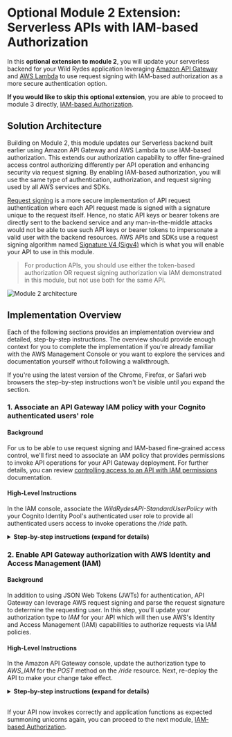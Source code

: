 # Optional Module 2 Extension: Serverless APIs with IAM-based Authorization

In this **optional extension to module 2**, you will update your serverless backend for your Wild Rydes application leveraging [Amazon API Gateway](https://aws.amazon.com/api-gateway/) and [AWS Lambda](https://aws.amazon.com/lambda/) to use request signing with IAM-based authorization as a more secure authentication option.

**If you would like to skip this optional extension**, you are able to proceed to module 3 directly, [IAM-based Authorization](../3_IAMAuthorization).

## Solution Architecture

Building on Module 2, this module updates our Serverless backend built earlier using Amazon API Gateway and AWS Lambda to use IAM-based authorization. This extends our authorization capability to offer fine-grained access control authorizing differently per API operation and enhancing security via request signing. By enabling IAM-based authorization, you will use the same type of authentication, authorization, and request signing used by all AWS services and SDKs.

[Request signing](https://docs.aws.amazon.com/general/latest/gr/signing_aws_api_requests.html) is a more secure implementation of API request authentication where each API request made is signed with a signature unique to the request itself. Hence, no static API keys or bearer tokens are directly sent to the backend service and any man-in-the-middle attacks would not be able to use such API keys or bearer tokens to impersonate a valid user with the backend resources. AWS APIs and SDKs use a request signing algorithm named [Signature V4 (Sigv4)](https://docs.aws.amazon.com/general/latest/gr/signature-version-4.html) which is what you will enable your API to use in this module.

> For production APIs, you should use either the token-based authorization OR request signing authorization via IAM demonstrated in this module, but not use both for the same API.

![Module 2 architecture](../images/wildrydes-module2-architecture.png)

## Implementation Overview

Each of the following sections provides an implementation overview and detailed, step-by-step instructions. The overview should provide enough context for you to complete the implementation if you're already familiar with the AWS Management Console or you want to explore the services and documentation yourself without following a walkthrough.

If you're using the latest version of the Chrome, Firefox, or Safari web browsers the step-by-step instructions won't be visible until you expand the section.

### 1. Associate an API Gateway IAM policy with your Cognito authenticated users' role

#### Background
For us to be able to use request signing and IAM-based fine-grained access control, we'll first need to associate an IAM policy that provides permissions to invoke API operations for your API Gateway deployment. For further details, you can review [controlling access to an API with IAM permissions](https://docs.aws.amazon.com/apigateway/latest/developerguide/permissions.html) documentation.

#### High-Level Instructions
In the IAM console, associate the *WildRydesAPI-StandardUserPolicy* with your Cognito Identity Pool's authenticated user role to provide all authenticated users access to invoke operations the */ride* path.

<details>
<summary><strong>Step-by-step instructions (expand for details)</strong></summary><p>

1. Go the AWS Management Console, click **Services** then select **IAM** under Security, Identity, and Compliance.

1. Choose **Policies**.

1. Search for *WildRydes* to see the *WildRydesAPI-StandardUserPolicy* which was created by the Serverless Backed CloudFormation template.

	![WildRydes API IAM Policy Search](../images/iam-policies-wildrydesapi-search.png)
	
1. Click the **WildRydesAPI-StandardUserPolicy** policy name.

1. Review the policy which was created by CloudFormation to authorize requests to your API Gateway deployment.

	![WildRydesAPI Policy Details](../images/iam-wildrydesapi-policy-details.png)
	> This policy allows access to invoke any method on the /ride path for any API stage of your API gateway backend. For more details about authoring IAM policies for API Gateway, visit the [controlling access to an API with IAM permissions](https://docs.aws.amazon.com/apigateway/latest/developerguide/permissions.html) documentation.

1. Choose **Roles**.

1. Search for *WildRydes* to find the two roles which were created by Cognito Identity Pools when you created the Identity Pool in module one. Should you not be able to find the roles here, you can alternatively go to the **Cognito Federated Identities** console, find the correct identity pool, then click **Edit Identity Pool** in the top-right corner to see the roles listed. Each identity pool has both an Unauthenticated user role and an Authenticated user role.

1. Once you have found the names of the roles, go back to the IAM console and **select the *Auth* role** for your authenticated users.
	
	> If the full name of the role is hidden from view due to column width, you can hover over the partially visible name of the role to see the full name of the role as a tool tip.
	
	![IAM WildRydes Auth Role Selection](../images/iam-wildrydes-role-selection.png)

1. Choose **Attach policies**.

1. Search for `WildRydes` and check the box next to the policy named *WildRydesAPI-StandardUserAccess*.

	![Attach API Gateway IAM Policy](../images/iam-cognito-authrole-attach-apigateway-policy.png)

1. Choose **Attach policy**.

1. You should now see the *WildRydesAPI-StandardUserAccess* policy associated with your Cognito IAM auth role.

	![Permissions after adding IAM policy](../images/iam-cognito-authrole-permissions-after-policy-update.png)

</p></details>


### 2. Enable API Gateway authorization with AWS Identity and Access Management (IAM)

#### Background
In addition to using JSON Web Tokens (JWTs) for authentication, API Gateway can leverage AWS request signing and parse the request signature to determine the requesting user. In this step, you'll update your authorization type to *IAM* for your API which will then use AWS's Identity and Access Management (IAM) capabilities to authorize requests via IAM policies.

#### High-Level Instructions
In the Amazon API Gateway console, update the authorization type to *AWS_IAM* for the *POST* method on the */ride* resource. Next, re-deploy the API to make your change take effect.

<details>
<summary><strong>Step-by-step instructions (expand for details)</strong></summary><p>

1. In the AWS Management Console choose **Services** then select **API Gateway** under Networking and Content Delivery.

2. Choose the API named *WildRydes*.

3. Browse to **Resources** while within your Wild Rydes API in the API Gateway console.

4. Select the **POST** method under the */ride* resource path.

5. Choose **Method Request**

    ![Method Request Selection](../images/apigateway-method-request-settings.png)

6. Choose the pencil icon next to `Authorization` to edit the setting.

7. Select *AWS_IAM* from the list of authorization options presented.

  ![API Gateway Authorizer Selection](../images/apigateway-authorizer-iam-selection.png)

8. **Save** your selection by clicking the checkmark icon next to the drop down.

  ![API Gateway Authorizer Confirmation](../images/apigateway-authorizer-iam-confirmation.png)

9. Next, choose the **Actions** button at the top of the resources list.

10. Choose **Deploy API** from the list of options presented.

11. For deployment stage, select `prod` then click **Deploy**.

12. You've now successfully deployed your new authentication integration to your API's production environment.

**Configure your Wild Rydes web app to authenticate API requests**

Now that you've deployed the new authorizer configuration to production, all API requests must be authenticated to be processed.

13. Return to your Wild Rydes app, sign in at */signin* if necessary, and attempt to request a ride.

14. You should receive an *Error finding unicorn*. If you open the developer console, you will see that we received a HTTP 401 error, which means it was an unauthorized request.

	> If at first your requests go through without any errors, try requesting a ride again in 30-60 seconds to allow time for the API Gateway changes to fully propagate.

15. Go back to Cloud9 and open the */website/src/pages/MainApp.js* files.

16. Update your current *getData* method to the following method, which removes the *Authorization* header and adds debugging information to show us the request signature as requests are sent. The default behavior of the AWS Amplify library is the sign all requests with SigV4 signing when no authorization header is specified, so this will automatically sign all requests using this algorithm without extra development effort. **Save your changes** after making this update.

	```
	  async getData(pin) {
		 Amplify.Logger.LOG_LEVEL = 'DEBUG';
	    const apiRequest = {
	      body: {
	        PickupLocation: {
	          Longitude: pin.longitude,
	          Latitude: pin.latitude
	        }
	      },
	      headers: {
	        'Content-Type': 'application/json'
	      }
	    };
	    console.log('API Request:', apiRequest);
	    return await API.post(apiName, apiPath, apiRequest);
	  }
	```

17. Allow the application to refresh, sign-in again, and request a ride.

18. The unicorn ride request should be fulfilled as before now. To see the full request headers which were sent, look at the developer console for an message which includes the API Request details, including the full signature and headers of the request.

	> This message starts with POST /prod/ride then shows the headers of the request made.
	
	> You may notice that there were both x-amz-date and x-amz-security-token headers sent among other headers. These two headers are part of the overall request signature, along with the Authorization header.

</p></details>
<br>

If your API now invokes correctly and application functions as expected summoning unicorns again, you can proceed to the next module, [IAM-based Authorization](../3_IAMAuthorization).
